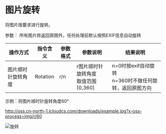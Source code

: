 # 图片旋转

将图片按要求进行旋转。

参数：
所有图片除返回原图外，任何处理前默认按照EXIF信息自动旋转

|操作方式|指令含义|参数格式|参数说明|结果说明|
|-|-|-|-|-|
|图片顺时针旋转角度|Rotation|r/n|r图片顺时针旋转角度<br>取值范围[0,360]|n=0时按exif自动旋转<br>n=360时不做任何旋转，返回原图方向|

示例：将图片顺时针旋转角度60°

http://oss.cn-north-1.jcloudcs.com/downloads/example.jpg?x-oss-process=img/r/60

![旋转](https://github.com/jdcloudcom/cn/blob/edit/image/Object-Storage-Service/OSS-059.jpg)
